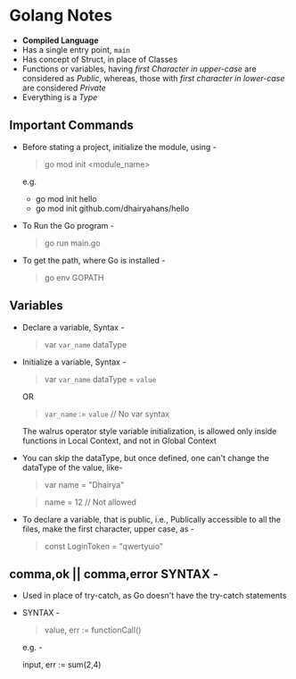 # Golang Notes
* **Compiled Language**
* Has a single entry point, `main`
* Has concept of Struct, in place of Classes
* Functions or variables, having *first Character in upper-case* are considered as *Public*, whereas, those with *first character in lower-case* are considered *Private*
* Everything is a *Type*

## Important Commands
* Before stating a project, initialize the module, using -  
 
    > go mod init <module_name>

    e.g.
    
    - go mod init hello
    - go mod init github.com/dhairyahans/hello   

* To Run the Go program -

    > go run main.go

* To get the path, where Go is installed -

    > go env GOPATH

## Variables

* Declare a variable, Syntax -

    > var `var_name` dataType


* Initialize a variable, Syntax -

    > var `var_name` dataType = `value`

    OR

    > `var_name` := `value`     // No var syntax

    The walrus operator style variable initialization, is allowed only inside functions in Local Context, and not in Global Context

* You can skip the dataType, but once defined, one can't change the dataType of the value, like- 

    > var name = "Dhairya"

    > name = 12     // Not allowed

* To declare a variable, that is public, i.e., Publically accessible to all the files, make the first character, upper case, as -

    > const LoginToken = "qwertyuio"


## comma,ok || comma,error SYNTAX - 
* Used in place of try-catch, as Go doesn't have the try-catch statements
* SYNTAX -

    > value, err := functionCall()

    e.g. -

    input, err := sum(2,4)

